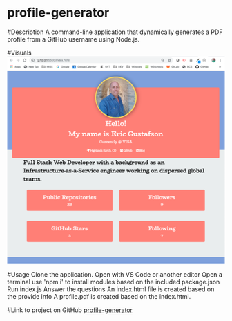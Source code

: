 # profile-generator

#Description
A command-line application that dynamically generates a PDF profile from a GitHub username using Node.js.

#Visuals
![profile-generator](img/ScreenShot.png)

#Usage
Clone the application.
Open with VS Code or another editor
Open a terminal
use 'npm i' to install modules based on the included package.json
Run index.js
Answer the questions
An index.html file is created based on the provide info
A profile.pdf is created based on the index.html.

#Link to project on GitHub
[profile-generator](https://eric-gustafson1.github.io/profile-generator/)
